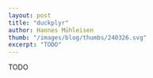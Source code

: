 ```yaml
---
layout: post
title: "duckplyr"
author: Hannes Mühleisen
thumb: "/images/blog/thumbs/240326.svg"
excerpt: "TODO"
---
```


TODO
